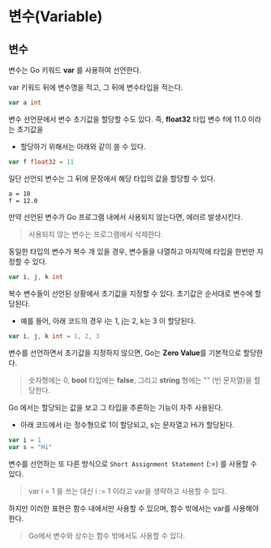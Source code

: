 # **변수(Variable)**

## **변수**
변수는 Go 키워드 **var** 를 사용하여 선언한다. 

var 키워드 뒤에 변수명을 적고, 그 뒤에 변수타입을 적는다.
``` go
var a int
```

변수 선언문에서 변수 초기값을 할당할 수도 있다. 즉, **float32** 타입 변수 f에 11.0 이라는 초기값을

- 할당하기 위해서는 아래와 같이 쓸 수 있다.
``` go
var f float32 = 11
```

일단 선언되 변수는 그 뒤에 문장에서 해당 타입의 값을 할당할 수 있다. 
```
a = 10 
f = 12.0
```

만약 선언된 변수가 Go 프로그램 내에서 사용되지 않는다면, 에러르 발생시킨다.

> 사용되지 않는 변수는 프로그램에서 삭제한다.

동일한 타입의 변수가 복수 개 있을 경우, 변수들을 나열하고 마지막에 타입을 한번만 지정할 수 있다.
``` go
var i, j, k int
```

복수 변수들이 선언된 상황에서 초기값을 지정할 수 있다.
초기값은 순서대로 변수에 할당된다. 

* 예를 들어, 아래 코드의 경우 i는 1, j는 2, k는 3 이 할당된다. 
``` go
var i, j, k int = 1, 2, 3
```

변수를 선언하면서 초기값을 지정하지 않으면, Go는 **Zero Value**를 기본적으로 할당한다.  

> 숫자형에는 0, **bool** 타입에는 **false**, 그리고 **string** 형에는 "" (빈 문자열)을 할당한다.

Go 에서는 할당되는 값을 보고 그 타입을 추론하는 기능이 자주 사용된다. 

* 아래 코드에서 i는 정수형으로 1이 할당되고, s는 문자열고 Hi가 할당된다.
``` go
var i = 1 
var s = "Hi"
```

변수를 선언하는 또 다른 방식으로 ```Short Assignment Statement``` (:=) 를 사용할 수 있다. 

> var i = 1 을 쓰는 대신 i := 1 이라고 var을 생략하고 사용할 수 있다.

하지만 이러한 표현은 함수 내에서만 사용할 수 있으며, 함수 밖에서는 var를 사용해야 한다.

> Go에서 변수와 상수는 함수 밖에서도 사용할 수 있다.
